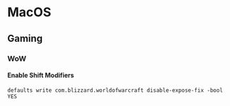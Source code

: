 # MacOS

## Gaming
### WoW
#### Enable Shift Modifiers
```
defaults write com.blizzard.worldofwarcraft disable-expose-fix -bool YES
```
